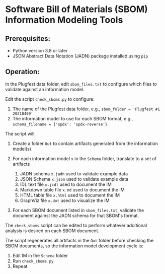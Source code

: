 # Software Bill of Materials (SBOM) Information Modeling Tools

## Prerequisites:
* Python version 3.8 or later
* JSON Abstract Data Notation (JADN) package installed using `pip`

## Operation:
In the Plugfest data folder, edit `sbom_files.txt` to configure which files to validate against an information model.

Edit the script `check_sboms.py` to configure:
1. The name of the Plugfest data folder, e.g., `sbom_folder = 'Plugfest #1 20210409'`
1. The information model to use for each SBOM format, e.g., `schema_filename = {'spdx': 'spdx-reverse'}`

The script will:

1. Create a folder `Out` to contain artifacts generated from the information model(s)

1. For each information model `x` in the `Schema` folder, translate to a set of artifacts
    1. JADN schema `x.jadn` used to validate example data
    1. JSON Schema `x.json` used to validate example data
    1. IDL text file `x.jidl` used to document the IM
    1. Markdown table file `x.md` used to document the IM
    1. HTML table file `x.html` used to document the IM
    1. GraphViz file `x.dot` used to visualize the IM

1. For each SBOM document listed in `sbom_files.txt`, validate the document
against the JADN schema for that SBOM's format.

The `check_sboms` script can be edited to perform whatever additional analysis
is desired on each SBOM document.

The script regenerates all artifacts in the `Out` folder before checking the
SBOM documents, so the information model development cycle is:

1. Edit IM in the `Schema` folder
1. Run `check_sboms.py`
1. Repeat